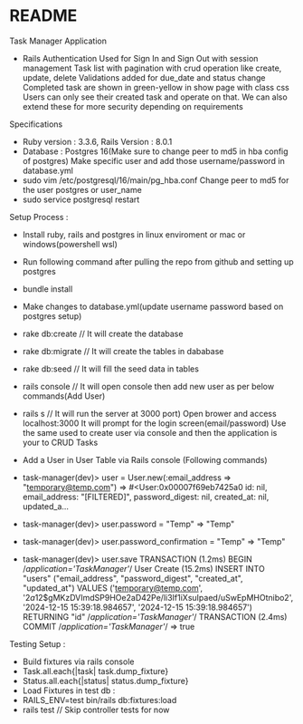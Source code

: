 # README

Task Manager Application

* Rails Authentication Used for Sign In and Sign Out with session management
Task list with pagination with crud operation like create, update, delete
Validations added for due_date and status change
Completed task are shown in green-yellow in show page with class css
Users can only see their created task and operate on that.
We can also extend these for more security depending on requirements

Specifications
* Ruby version : 3.3.6, Rails Version : 8.0.1
* Database : Postgres 16(Make sure to change peer to md5 in hba config of postgres)
Make specific user and add those username/password in database.yml
* sudo vim /etc/postgresql/16/main/pg_hba.conf
Change peer to md5 for the user postgres or user_name
*  sudo service postgresql restart

Setup Process : 
* Install ruby, rails and postgres in linux enviroment or mac or windows(powershell wsl)
* Run following command after pulling the repo from github and setting up postgres
* bundle install
* Make changes to database.yml(update username password based on postgres setup)
* rake db:create   // It will create the database
* rake db:migrate  // It will create the tables in dababase 
* rake db:seed     // It will fill the seed data in tables
* rails console    // It will open console then add new user as per below commands(Add User)
* rails s          // It will run the server at 3000 port)
Open brower and access localhost:3000
It will prompt for the login screen(email/password)
Use the same used to create user via console and then the application is your to CRUD Tasks



* Add a User in User Table via Rails console (Following commands)
* task-manager(dev)> user = User.new(:email_address => "temporary@temp.com")
=> #<User:0x00007f69eb7425a0 id: nil, email_address: "[FILTERED]", password_digest: nil, created_at: nil, updated_a...
* task-manager(dev)> user.password = "Temp"
=> "Temp"
* task-manager(dev)> user.password_confirmation = "Temp"
=> "Temp"
* task-manager(dev)> user.save
  TRANSACTION (1.2ms)  BEGIN /*application='TaskManager'*/
  User Create (15.2ms)  INSERT INTO "users" ("email_address", "password_digest", "created_at", "updated_at") VALUES ('temporary@temp.com', '$2a$12$gMKzDVImdSP9HOe2aD42Pe/li3If1iXsuIpaed/uSwEpMHOtnibo2', '2024-12-15 15:39:18.984657', '2024-12-15 15:39:18.984657') RETURNING "id" /*application='TaskManager'*/
  TRANSACTION (2.4ms)  COMMIT /*application='TaskManager'*/
=> true


Testing Setup :
* Build fixtures via rails console
* Task.all.each{|task| task.dump_fixture}
* Status.all.each{|status| status.dump_fixture}
* Load Fixtures in test db :
* RAILS_ENV=test bin/rails db:fixtures:load
* rails test  // Skip controller tests for now